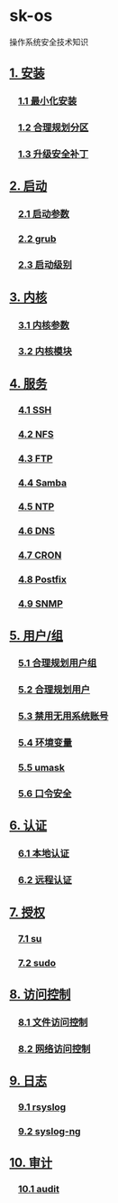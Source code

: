 # sk-os
操作系统安全技术知识

## [1. 安装](./r1/install.md)
### &nbsp;&nbsp;&nbsp;&nbsp;[1.1 最小化安装](./r1/install.md#1-最小化安装)
### &nbsp;&nbsp;&nbsp;&nbsp;[1.2 合理规划分区](./r1/install.md#2-合理规划分区)
### &nbsp;&nbsp;&nbsp;&nbsp;[1.3 升级安全补丁](./r1/install.md#3-升级安全补丁)

## [2. 启动](./r1/booting.md)
### &nbsp;&nbsp;&nbsp;&nbsp;[2.1 启动参数](./r1/booting.md#1-启动参数)
### &nbsp;&nbsp;&nbsp;&nbsp;[2.2 grub](./r1/booting.md#2-grub)
### &nbsp;&nbsp;&nbsp;&nbsp;[2.3 启动级别](./r1/booting.md#3-启动级别)

## [3. 内核](./r1/kernel.md)
### &nbsp;&nbsp;&nbsp;&nbsp;[3.1 内核参数](./r1/kernel.md#1-内核参数)
### &nbsp;&nbsp;&nbsp;&nbsp;[3.2 内核模块](./r1/kernel.md#2-内核模块)

## [4. 服务](./r1/service.md)
### &nbsp;&nbsp;&nbsp;&nbsp;[4.1 SSH](./r1/service.md#1-SSH)
### &nbsp;&nbsp;&nbsp;&nbsp;[4.2 NFS](./r1/service.md#2-NFS)
### &nbsp;&nbsp;&nbsp;&nbsp;[4.3 FTP](./r1/service.md#3-FTP)
### &nbsp;&nbsp;&nbsp;&nbsp;[4.4 Samba](./r1/service.md#4-Samba)
### &nbsp;&nbsp;&nbsp;&nbsp;[4.5 NTP](./r1/service.md#5-NTP)
### &nbsp;&nbsp;&nbsp;&nbsp;[4.6 DNS](./r1/service.md#6-DNS)
### &nbsp;&nbsp;&nbsp;&nbsp;[4.7 CRON](./r1/service.md#7-CRON)
### &nbsp;&nbsp;&nbsp;&nbsp;[4.8 Postfix](./r1/service.md#8-Postfix)
### &nbsp;&nbsp;&nbsp;&nbsp;[4.9 SNMP](./r1/service.md#9-SNMP)

## [5. 用户/组](./r1/user.md)
### &nbsp;&nbsp;&nbsp;&nbsp;[5.1 合理规划用户组](./r1/user.md#1-合理规划用户组)
### &nbsp;&nbsp;&nbsp;&nbsp;[5.2 合理规划用户](./r1/user.md#2-合理规划用户)
### &nbsp;&nbsp;&nbsp;&nbsp;[5.3 禁用无用系统账号](./r1/user.md#3-禁用无用系统账号)
### &nbsp;&nbsp;&nbsp;&nbsp;[5.4 环境变量](./r1/user.md#4-环境变量)
### &nbsp;&nbsp;&nbsp;&nbsp;[5.5 umask](./r1/user.md#5-umask)
### &nbsp;&nbsp;&nbsp;&nbsp;[5.6 口令安全](./r1/user.md#6-口令安全)

## [6. 认证](./r1/authenticate.md)
### &nbsp;&nbsp;&nbsp;&nbsp;[6.1 本地认证](./r1/authenticate.md#1-本地认证)
### &nbsp;&nbsp;&nbsp;&nbsp;[6.2 远程认证](./r1/authenticate.md#2-远程认证)

## [7. 授权](./r1/authorize.md)
### &nbsp;&nbsp;&nbsp;&nbsp;[7.1 su](./r1/authorize.md#1-su)
### &nbsp;&nbsp;&nbsp;&nbsp;[7.2 sudo](./r1/authorize.md#2-sudo)

## [8. 访问控制](./r1/accesscontrol.md)
### &nbsp;&nbsp;&nbsp;&nbsp;[8.1 文件访问控制](./r1/accesscontrol.md#1-文件访问控制)
### &nbsp;&nbsp;&nbsp;&nbsp;[8.2 网络访问控制](./r1/accesscontrol.md#2-网络访问控制)

## [9. 日志](./r1/syslog.md)
### &nbsp;&nbsp;&nbsp;&nbsp;[9.1 rsyslog](./r1/syslog.md#1-rsyslog)
### &nbsp;&nbsp;&nbsp;&nbsp;[9.2 syslog-ng](./r1/syslog.md#2-syslog-ng)

## [10. 审计](./r1/audit.md)
### &nbsp;&nbsp;&nbsp;&nbsp;[10.1 audit](./r1/audit.md#1-audit)
